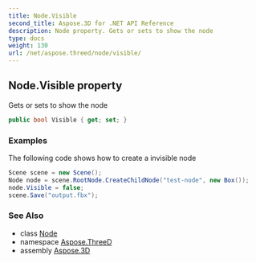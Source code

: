```yaml
---
title: Node.Visible
second_title: Aspose.3D for .NET API Reference
description: Node property. Gets or sets to show the node
type: docs
weight: 130
url: /net/aspose.threed/node/visible/
---
```

## Node.Visible property

Gets or sets to show the node

```csharp
public bool Visible { get; set; }
```

### Examples

The following code shows how to create a invisible node

```csharp
Scene scene = new Scene();
Node node = scene.RootNode.CreateChildNode("test-node", new Box());
node.Visible = false;
scene.Save("output.fbx");
```

### See Also

* class [Node](../)
* namespace [Aspose.ThreeD](../../../aspose.threed/)
* assembly [Aspose.3D](../../../)


